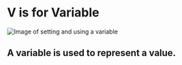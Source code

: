 # V is for Variable

![Image of setting and using a variable](./images/V.svg)

## A variable is used to represent a value.


